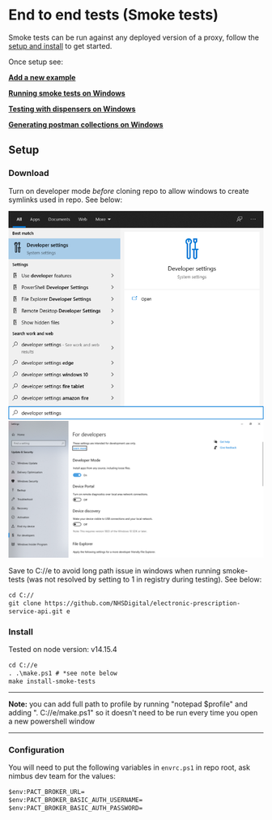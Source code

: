 # End to end tests (Smoke tests)

Smoke tests can be run against any deployed version of a proxy, follow the [setup and install](#setup) to get started.

Once setup see:

**[Add a new example](./docs/AddingExamples.md)**

**[Running smoke tests on Windows](./docs/WindowsTesting.md)**

**[Testing with dispensers on Windows](./docs/WindowsTestingDispensing.md)**

**[Generating postman collections on Windows](./docs/WindowsPostman.md)**

## Setup

### Download

Turn on developer mode *before* cloning repo to allow windows to create symlinks used in repo. See below:

 ![alt text](./docs/WindowsSearch-DeveloperSettings.png "Windows Search - Developer Settings") 
 ![alt text](./docs/DeveloperSettings.png "Developer Settings") 

Save to C://e to avoid long path issue in windows when running smoke-tests (was not resolved by setting to 1 in registry during testing). See below:

```
cd C://
git clone https://github.com/NHSDigital/electronic-prescription-service-api.git e
```

### Install 

Tested on node version: v14.15.4

```
cd C://e
. .\make.ps1 # *see note below
make install-smoke-tests
```

---

**Note:** you can add full path to profile by running "notepad $profile" and adding ". C://e/make.ps1" so it doesn't need to be run every time you open a new powershell window

---

### Configuration

You will need to put the following variables in `envrc.ps1` in repo root, ask nimbus dev team for the values:

```
$env:PACT_BROKER_URL=
$env:PACT_BROKER_BASIC_AUTH_USERNAME=
$env:PACT_BROKER_BASIC_AUTH_PASSWORD=
```